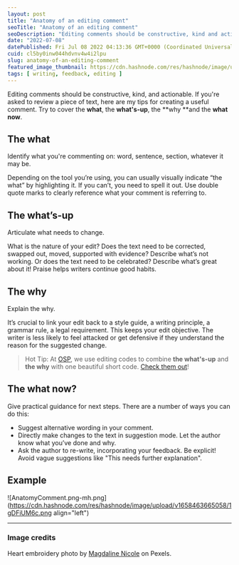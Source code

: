 ```yaml
---
layout: post
title: "Anatomy of an editing comment"
seoTitle: "Anatomy of an editing comment"
seoDescription: "Editing comments should be constructive, kind and actionable. If you’re asked to review a piece of text, here are my tips for creating a good comment."
date: "2022-07-08"
datePublished: Fri Jul 08 2022 04:13:36 GMT+0000 (Coordinated Universal Time)
cuid: cl5by0inw044hdvnv4w4i2lpu
slug: anatomy-of-an-editing-comment
featured_image_thumbnail: https://cdn.hashnode.com/res/hashnode/image/upload/v1657253158393/Ds6Qvkf_p.jpg
tags: [ writing, feedback, editing ]
---
```


Editing comments should be constructive, kind, and actionable. If you're asked to review a piece of text, here are my tips for creating a useful comment. Try to cover the **what**, the **what's-up**, the **why **and the **what now**.

## The what

Identify what you're commenting on: word, sentence, section, whatever it may be.

Depending on the tool you’re using, you can usually visually indicate “the what” by highlighting it. If you can’t, you need to spell it out. Use double quote marks to clearly reference what your comment is referring to.

##  The what’s-up

Articulate what needs to change.

What is the nature of your edit? Does the text need to be corrected, swapped out, moved, supported with evidence? Describe what’s not working. Or does the text need to be celebrated? Describe what’s great about it! Praise helps writers continue good habits.

## The why

Explain the why.

It’s crucial to link your edit back to a style guide, a writing principle, a grammar rule, a legal requirement. This keeps your edit objective. The writer is less likely to feel attacked or get defensive if they understand the reason for the suggested change. 

> Hot Tip: At [OSP](https://openstrategypartners.com), we use editing codes to combine **the what's-up** and **the why** with one beautiful short code. [Check them out](https://openstrategypartners.com/resources/the-osp-editing-codes/)!


## The what now?

Give practical guidance for next steps.  There are a number of ways you can do this:

* Suggest alternative wording in your comment.
* Directly make changes to the text in suggestion mode. Let the author know what you’ve done and why.
* Ask the author to re-write, incorporating your feedback. Be explicit! Avoid vague suggestions like "This needs further explanation". 

## Example


![AnatomyComment.png-mh.png](https://cdn.hashnode.com/res/hashnode/image/upload/v1658463665058/1gDFiUM6c.png align="left")

---
### Image credits

Heart embroidery photo by [Magdaline Nicole](https://www.pexels.com/photo/heart-design-of-handmade-embroidery-3772488/) on Pexels.

